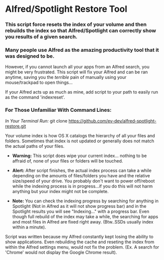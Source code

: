 # Alfred/Spotlight Restore Tool

### This script force resets the index of your volume and then rebuilds the index so that Alfred/Spotlight can correctly show you results of a given search. 

### Many people use Alfred as the amazing productivity tool that it was designed to be. 
However, if you cannot launch all your apps from an Alfred search, you might be very frustrated. 
This script will fix your Alfred and can be ran anytime, saving you the *terrible* pain of manually using your mouse/trackpad to open things...

If your Alfred acts up as much as mine, add script to your path to easily run as the command 'indexreset'.

### For Those Unfamiliar With Command Lines:
*In Your Terminal Run:*
git clone https://github.com/ev-dev/alfred-spotlight-restore.git

Your volume index is how OS X catalogs the hierarchy of all your files and folders. Sometimes that index is not updated or generally does not match the actual paths of your files.

* **Warning:** This script does wipe your current index... nothing to be affraid of, none of your files or folders will be touched.

* **Alert:** After script finishes, the actual index process can take a while depending on the amounts of files/folders you have and the relative size/speed of your drive. You probably don't want to power off/reboot while the indexing process is in progress...if you do this will not harm anything but your index might not be complete.

* **Note:** You can check the indexing progress by searching for anything in Spotlight (Not in Alfred as it will not show progress bar) and in the Spotlight results you will see "Indexing..." with a progress bar. Even though full rebuild of the index may take a while, the searching for apps and most files in Alfred are fixed right away. (Btw..SSDs usually index within a minute).

Script was written because my Alfred constantly kept losing the ability to show applications. Even rebuilding the cache and reseting the index from within the Alfred settings menu, would not fix the problem. (Ex. A search for 'Chrome' would not display the Google Chrome result).
